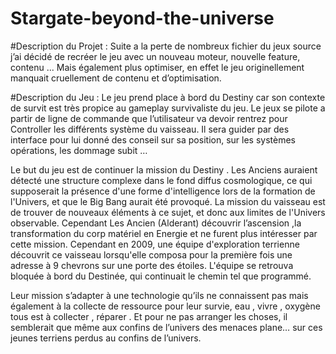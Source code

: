 # Stargate-beyond-the-universe

#Description du Projet :
Suite a la perte de nombreux fichier du jeux source j’ai décidé de recréer le jeu avec un nouveau moteur, nouvelle feature, contenu ... 
Mais également plus optimiser, en effet le jeu originellement manquait cruellement de contenu et d’optimisation.



#Description du Jeu :
Le jeu prend place à bord du Destiny car son contexte de survit est très propice au gameplay survivaliste du jeu.
Le jeux se pilote a partir de ligne de commande que l’utilisateur va devoir rentrez pour Controller les différents système du vaisseau. 
Il sera guider par des interface pour lui donné des conseil sur sa position, sur les systèmes opérations, les dommage subit …

Le but du jeu est de continuer la mission du Destiny . Les Anciens auraient détecté une structure complexe dans le fond diffus cosmologique, 
ce qui supposerait la présence d'une forme d'intelligence lors de la formation de l'Univers, et que le Big Bang aurait été provoqué. 
La mission du vaisseau est de trouver de nouveaux éléments à ce sujet, et donc aux limites de l'Univers observable.
Cependant Les Ancien (Alderant) découvrir l’ascension ,la transformation du corp matériel en Energie et ne furent plus intéresser par cette mission.
Cependant en 2009, une équipe d'exploration terrienne découvrit ce vaisseau lorsqu'elle composa pour la première fois une adresse à 9 chevrons sur une porte des étoiles. L'équipe se retrouva bloquée à bord du Destinée, qui continuait le chemin tel que programmé.

Leur mission s’adapter à une technologie qu’ils ne connaissent pas mais également à la collecte de ressource pour leur survie, eau , vivre , oxygène tous est à collecter , réparer . 
Et pour ne pas arranger les choses, il semblerait que même aux confins de l’univers des menaces plane… sur ces jeunes terriens perdus au confins de l’univers.


